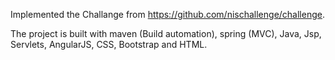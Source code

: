 Implemented the Challange from https://github.com/nischallenge/challenge.

The project is built with maven (Build automation), spring (MVC), Java, Jsp, Servlets, AngularJS, CSS, Bootstrap and HTML.

